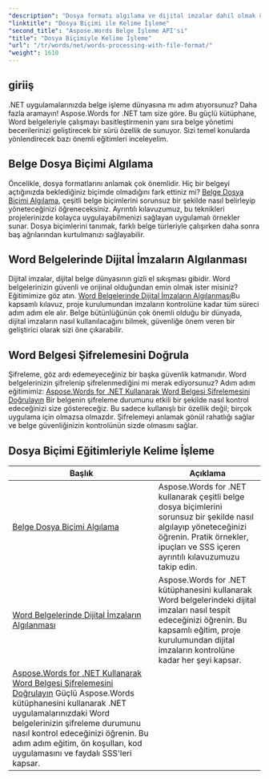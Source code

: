 ```yaml
---
"description": "Dosya formatı algılama ve dijital imzalar dahil olmak üzere belge işlemeyle ilgili kapsamlı eğitimlerimizle Aspose.Words for .NET'in gücünü ortaya çıkarın."
"linktitle": "Dosya Biçimi ile Kelime İşleme"
"second_title": "Aspose.Words Belge İşleme API'si"
"title": "Dosya Biçimiyle Kelime İşleme"
"url": "/tr/words/net/words-processing-with-file-format/"
"weight": 1610
---
```


## giriiş

.NET uygulamalarınızda belge işleme dünyasına mı adım atıyorsunuz? Daha fazla aramayın! Aspose.Words for .NET tam size göre. Bu güçlü kütüphane, Word belgeleriyle çalışmayı basitleştirmenin yanı sıra belge yönetimi becerilerinizi geliştirecek bir sürü özellik de sunuyor. Sizi temel konularda yönlendirecek bazı önemli eğitimleri inceleyelim.

## Belge Dosya Biçimi Algılama

Öncelikle, dosya formatlarını anlamak çok önemlidir. Hiç bir belgeyi açtığınızda beklediğiniz biçimde olmadığını fark ettiniz mi? [Belge Dosya Biçimi Algılama](./document-file-format-detection/), çeşitli belge biçimlerini sorunsuz bir şekilde nasıl belirleyip yöneteceğinizi öğreneceksiniz. Ayrıntılı kılavuzumuz, bu teknikleri projelerinizde kolayca uygulayabilmenizi sağlayan uygulamalı örnekler sunar. Dosya biçimlerini tanımak, farklı belge türleriyle çalışırken daha sonra baş ağrılarından kurtulmanızı sağlayabilir. 

## Word Belgelerinde Dijital İmzaların Algılanması

Dijital imzalar, dijital belge dünyasının gizli el sıkışması gibidir. Word belgelerinizin güvenli ve orijinal olduğundan emin olmak ister misiniz? Eğitimimize göz atın. [Word Belgelerinde Dijital İmzaların Algılanması](./detecting-digital-signatures/)Bu kapsamlı kılavuz, proje kurulumundan imzaların kontrolüne kadar tüm süreci adım adım ele alır. Belge bütünlüğünün çok önemli olduğu bir dünyada, dijital imzaların nasıl kullanılacağını bilmek, güvenliğe önem veren bir geliştirici olarak sizi öne çıkarabilir.

## Word Belgesi Şifrelemesini Doğrula

Şifreleme, göz ardı edemeyeceğiniz bir başka güvenlik katmanıdır. Word belgelerinizin şifrelenip şifrelenmediğini mi merak ediyorsunuz? Adım adım eğitimimiz: [Aspose.Words for .NET Kullanarak Word Belgesi Şifrelemesini Doğrulayın](./verify-word-document-encryption/) Bir belgenin şifreleme durumunu etkili bir şekilde nasıl kontrol edeceğinizi size göstereceğiz. Bu sadece kullanışlı bir özellik değil; birçok uygulama için olmazsa olmazdır. Şifrelemeyi anlamak gönül rahatlığı sağlar ve belge güvenliğinizin kontrolünün sizde olmasını sağlar.

 ## Dosya Biçimi Eğitimleriyle Kelime İşleme
| Başlık | Açıklama |
| --- | --- |
| [Belge Dosya Biçimi Algılama](./document-file-format-detection/) | Aspose.Words for .NET kullanarak çeşitli belge dosya biçimlerini sorunsuz bir şekilde nasıl algılayıp yöneteceğinizi öğrenin. Pratik örnekler, ipuçları ve SSS içeren ayrıntılı kılavuzumuzu takip edin.
| [Word Belgelerinde Dijital İmzaların Algılanması](./detecting-digital-signatures/) | Aspose.Words for .NET kütüphanesini kullanarak Word belgelerindeki dijital imzaları nasıl tespit edeceğinizi öğrenin. Bu kapsamlı eğitim, proje kurulumundan dijital imzaların kontrolüne kadar her şeyi kapsar.
| [Aspose.Words for .NET Kullanarak Word Belgesi Şifrelemesini Doğrulayın](./verify-word-document-encryption/) Güçlü Aspose.Words kütüphanesini kullanarak .NET uygulamalarınızdaki Word belgelerinizin şifreleme durumunu nasıl kontrol edeceğinizi öğrenin. Bu adım adım eğitim, ön koşulları, kod uygulamasını ve faydalı SSS'leri kapsar.